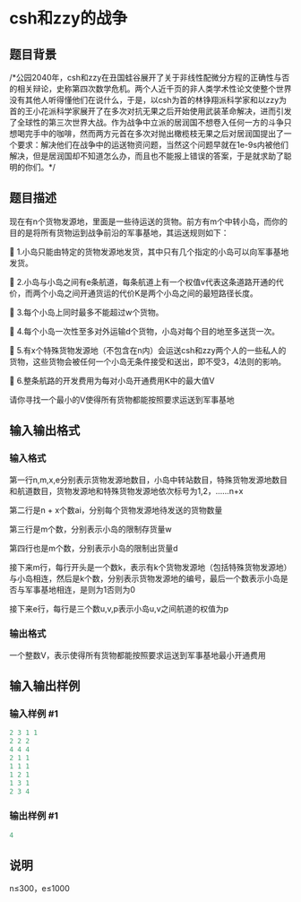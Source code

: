 # csh和zzy的战争

## 题目背景

/\*公园2040年，csh和zzy在丑国蛙谷展开了关于非线性配微分方程的正确性与否的相关辩论，史称第四次数学危机。两个人近千页的非人类学术性论文使整个世界没有其他人听得懂他们在说什么，于是，以csh为首的林铮翔派科学家和以zzy为首的王小花派科学家展开了在多次对抗无果之后开始使用武装革命解决，进而引发了全球性的第三次世界大战。作为战争中立派的居润国不想卷入任何一方的斗争只想喝完手中的咖啡，然而两方元首在多次对抛出橄榄枝无果之后对居润国提出了一个要求：解决他们在战争中的运送物资问题，当然这个问题早就在1e-9s内被他们解决，但是居润国却不知道怎么办，而且也不能报上错误的答案，于是就求助了聪明的你们。\*/

## 题目描述

现在有n个货物发源地，里面是一些待运送的货物。前方有m个中转小岛，而你的目的是将所有货物运到战争前沿的军事基地，其运送规则如下：

 1.小岛只能由特定的货物发源地发货，其中只有几个指定的小岛可以向军事基地发货。

 2.小岛与小岛之间有e条航道，每条航道上有一个权值v代表这条道路开通的代价，而两个小岛之间开通货运的代价K是两个小岛之间的最短路径长度。

 3.每个小岛上同时最多不能超过w个货物。

 4.每个小岛一次性至多对外运输d个货物，小岛对每个目的地至多送货一次。

 5.有x个特殊货物发源地（不包含在n内）会运送csh和zzy两个人的一些私人的货物，这些货物会被任何一个小岛无条件接受和送出，即不受3，4法则的影响。

 6.整条航路的开发费用为每对小岛开通费用K中的最大值V

请你寻找一个最小的V使得所有货物都能按照要求运送到军事基地

## 输入输出格式

### 输入格式

第一行n,m,x,e分别表示货物发源地数目，小岛中转站数目，特殊货物发源地数目和航道数目，货物发源地和特殊货物发源地依次标号为1,2，……n+x

第二行是n + x个数ai，分别每个货物发源地待发送的货物数量

第三行是m个数，分别表示小岛的限制存货量w

第四行也是m个数，分别表示小岛的限制出货量d

接下来m行，每行开头是一个数k，表示有k个货物发源地（包括特殊货物发源地）与小岛相连，然后是k个数，分别表示货物发源地的编号，最后一个数表示小岛是否与军事基地相连，是则为1否则为0

接下来e行，每行是三个数u,v,p表示小岛u,v之间航道的权值为p

### 输出格式

一个整数V，表示使得所有货物都能按照要求运送到军事基地最小开通费用

## 输入输出样例

### 输入样例 #1

```cpp
2 3 1 1
2 2 2
4 4 4
2 1 1
1 1 1
1 2 1
1 3 1
2 3 4
```


### 输出样例 #1

```cpp
4
```


## 说明

n≤300，e≤1000

